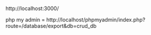 http://localhost:3000/


php my admin = http://localhost/phpmyadmin/index.php?route=/database/export&db=crud_db

